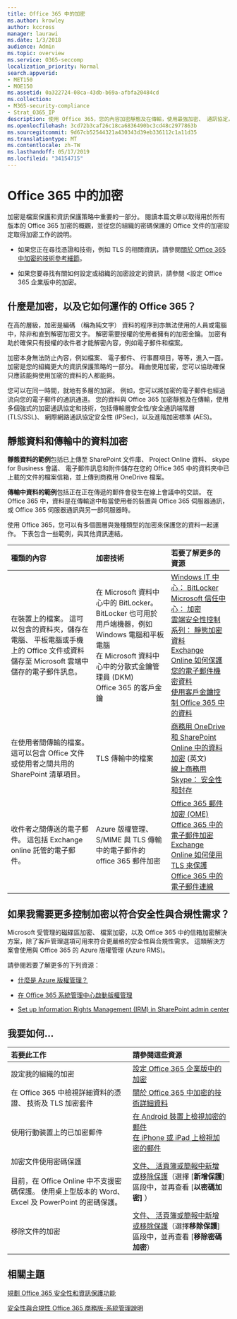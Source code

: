 ```yaml
---
title: Office 365 中的加密
ms.author: krowley
author: kccross
manager: laurawi
ms.date: 1/3/2018
audience: Admin
ms.topic: overview
ms.service: O365-seccomp
localization_priority: Normal
search.appverid:
- MET150
- MOE150
ms.assetid: 0a322724-08ca-43db-b69a-afbfa20484cd
ms.collection:
- M365-security-compliance
- Strat_O365_IP
description: 使用 Office 365，您的內容加密靜態及在傳輸，使用最強加密、 通訊協定，以及可用的技術。 在 Office 365 中取得加密的概觀。
ms.openlocfilehash: 3cd72b3caf26c18ca6836490bc3cd48c2977863b
ms.sourcegitcommit: 9d67cb52544321a430343d39eb336112c1a11d35
ms.translationtype: MT
ms.contentlocale: zh-TW
ms.lasthandoff: 05/17/2019
ms.locfileid: "34154715"
---
```

# <a name="encryption-in-office-365"></a>Office 365 中的加密

加密是檔案保護和資訊保護策略中重要的一部分。 閱讀本篇文章以取得用於所有版本的 Office 365 加密的概觀，並從您的組織的密碼保護的 Office 文件的加密設定取得加密工作的說明。
  
- 如果您正在尋找憑證和技術，例如 TLS 的相關資訊，請參閱[關於 Office 365 中加密的技術參考細節](technical-reference-details-about-encryption.md)。

- 如果您要尋找有關如何設定或組織的加密設定的資訊，請參閱 <<c0>設定 Office 365 企業版中的加密。

## <a name="what-is-encryption-and-how-does-it-work-in-office-365"></a>什麼是加密，以及它如何運作的 Office 365？

在高的層級，加密是編碼 （稱為純文字） 資料的程序到亦無法使用的人員或電腦中，除非和直到解密加密文字。 解密需要授權的使用者擁有的加密金鑰。 加密有助於確保只有授權的收件者才能解密內容，例如電子郵件和檔案。
  
加密本身無法防止內容，例如檔案、 電子郵件、 行事曆項目，等等，進入一面。 加密是您的組織更大的資訊保護策略的一部分。 藉由使用加密，您可以協助確保只應該能夠使用加密的資料的人都能夠。
  
您可以在同一時間，就地有多層的加密。 例如，您可以將加密的電子郵件也經過流向您的電子郵件的通訊通道。 您的資料與 Office 365 加密靜態及在傳輸，使用多個強式的加密通訊協定和技術，包括傳輸層安全性/安全通訊端階層 (TLS/SSL)、 網際網路通訊協定安全性 (IPSec)，以及進階加密標準 (AES)。
  
## <a name="encryption-for-data-at-rest-and-data-in-transit"></a>靜態資料和傳輸中的資料加密

 **靜態資料的範例**包括已上傳至 SharePoint 文件庫、 Project Online 資料、 skype for Business 會議、 電子郵件訊息和附件儲存在您的 Office 365 中的資料夾中已上載的文件的檔案信箱，並上傳到商務用 OneDrive 檔案。 
  
 **傳輸中資料的範例**包括正在正在傳遞的郵件會發生在線上會議中的交談。 在 Office 365 中，資料是在傳輸途中每當使用者的裝置與 Office 365 伺服器通訊，或 Office 365 伺服器通訊與另一部伺服器時。 
  
使用 Office 365，您可以有多個圖層與幾種類型的加密來保護您的資料一起運作。 下表包含一些範例，與其他資訊連結。
  
|**種類的內容**|**加密技術**|**若要了解更多的資源**|
|:-----|:-----|:-----|
|在裝置上的檔案。 這可以包含的資料夾，儲存在電腦、 平板電腦或手機上的 Office 文件或資料儲存至 Microsoft 雲端中儲存的電子郵件訊息。  <br/> |在 Microsoft 資料中心中的 BitLocker。 BitLocker 也可用於用戶端機器，例如 Windows 電腦和平板電腦  <br/> 在 Microsoft 資料中心中的分散式金鑰管理員 (DKM)  <br/> Office 365 的客戶金鑰  <br/> |[Windows IT 中心： BitLocker](https://docs.microsoft.com/windows/device-security/bitlocker/bitlocker-overview) <br/> [Microsoft 信任中心： 加密](https://www.microsoft.com/en-us/TrustCenter/Security/Encryption) <br/> [雲端安全性控制系列： 靜態加密資料](https://blogs.microsoft.com/microsoftsecure/2015/09/10/cloud-security-controls-series-encrypting-data-at-rest) <br/> [Exchange Online 如何保護您的電子郵件機密資料](exchange-online-secures-email-secrets.md) <br/> [使用客戶金鑰控制 Office 365 中的資料](controlling-your-data-using-customer-key.md) <br/> |
|在使用者間傳輸的檔案。 這可以包含 Office 文件或使用者之間共用的 SharePoint 清單項目。  <br/> |TLS 傳輸中的檔案  <br/> |[商務用 OneDrive 和 SharePoint Online 中的資料加密](data-encryption-in-odb-and-spo.md) (英文) <br/> [線上商務用 Skype： 安全性和封存](https://technet.microsoft.com/library/skype-for-business-online-security-and-archiving.aspx) <br/> |
|收件者之間傳送的電子郵件。 這包括 Exchange online 託管的電子郵件。  <br/> |Azure 版權管理、 S/MIME 與 TLS 傳輸中的電子郵件的 office 365 郵件加密  <br/> |[Office 365 郵件加密 (OME)](ome.md) <br/> [Office 365 中的電子郵件加密](email-encryption.md) <br/> [Exchange Online 如何使用 TLS 來保護 Office 365 中的電子郵件連線](exchange-online-uses-tls-to-secure-email-connections.md) <br/> |

## <a name="what-if-i-need-more-control-over-encryption-to-meet-security-and-compliance-requirements"></a>如果我需要更多控制加密以符合安全性與合規性需求？

Microsoft 受管理的磁碟區加密、 檔案加密，以及 Office 365 中的信箱加密解決方案，除了客戶管理選項可用來符合更嚴格的安全性與合規性需求。 這類解決方案會使用與 Office 365 的 Azure 版權管理 (Azure RMS)。
  
請參閱若要了解更多的下列資源：
  
- [什麼是 Azure 版權管理？](https://docs.microsoft.com/information-protection/understand-explore/what-is-azure-rms)

- [在 Office 365 系統管理中心啟動版權管理](https://support.office.com/article/5b6d3ac7-b1ac-428e-b03e-50e882f85a6e)

- [Set up Information Rights Management (IRM) in SharePoint admin center](set-up-irm-in-sp-admin-center.md)

## <a name="how-do-i"></a>我要如何...

|**若要此工作**|**請參閱這些資源**|
|:-----|:-----|
|設定我的組織的加密  <br/> |[設定 Office 365 企業版中的加密](set-up-encryption.md) <br/> |
|在 Office 365 中檢視詳細資料的憑證、 技術及 TLS 加密套件  <br/> |[關於 Office 365 中加密的技術詳細資料](technical-reference-details-about-encryption.md) <br/> |
|使用行動裝置上的已加密郵件  <br/> |[在 Android 裝置上檢視加密的郵件](https://support.office.com/article/83d60f17-2305-407a-a762-7d518401fdeb) <br/> [在 iPhone 或 iPad 上檢視加密的郵件](https://support.office.com/article/4d631321-0d26-4bcc-a483-d294dd0b1caf) <br/> |
|加密文件使用密碼保護  <br/><br/>  目前，在 Office Online 中不支援密碼保護。 使用桌上型版本的 Word、 Excel 及 PowerPoint 的密碼保護。           |[文件、 活頁簿或簡報中新增或移除保護](https://support.office.com/article/05084cc3-300d-4c1a-8416-38d3e37d6826)（選擇 [**新增保護**] 區段中，並再查看 [**以密碼加密]** ）  <br/> |
|移除文件的加密  <br/> |[文件、 活頁簿或簡報中新增或移除保護](https://support.office.com/article/05084cc3-300d-4c1a-8416-38d3e37d6826)（選擇**移除保護**] 區段中，並再查看 [**移除密碼加密**）  <br/> |

## <a name="related-topics"></a>相關主題

[規劃 Office 365 安全性和資訊保護功能](https://support.office.com/article/3d4ac4a1-3920-4ff9-918f-011f3ce60408)
  
[安全性與合規性 Office 365 商務版-系統管理說明](https://support.office.com/article/7fe448f7-49bd-4d3e-919d-0a6d1cf675bb)